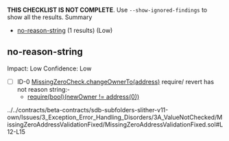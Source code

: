 **THIS CHECKLIST IS NOT COMPLETE**. Use `--show-ignored-findings` to show all the results.
Summary
 - [no-reason-string](#no-reason-string) (1 results) (Low)
## no-reason-string
Impact: Low
Confidence: Low
 - [ ] ID-0
[MissingZeroCheck.changeOwnerTo(address)](../../contracts/beta-contracts/sdb-subfolders-slither-v11-own/Issues/3_Exception_Error_Handling_Disorders/3A_ValueNotChecked/MissingZeroAddressValidationFixed/MissingZeroAddressValidationFixed.sol#L12-L15) require/ revert has not reason string:- 
	- [require(bool)(newOwner != address(0))](../../contracts/beta-contracts/sdb-subfolders-slither-v11-own/Issues/3_Exception_Error_Handling_Disorders/3A_ValueNotChecked/MissingZeroAddressValidationFixed/MissingZeroAddressValidationFixed.sol#L13)

../../contracts/beta-contracts/sdb-subfolders-slither-v11-own/Issues/3_Exception_Error_Handling_Disorders/3A_ValueNotChecked/MissingZeroAddressValidationFixed/MissingZeroAddressValidationFixed.sol#L12-L15


